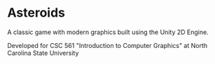 # Asteroids
A classic game with modern graphics built using the Unity 2D Engine.

Developed for CSC 561 "Introduction to Computer Graphics" at North Carolina State University
